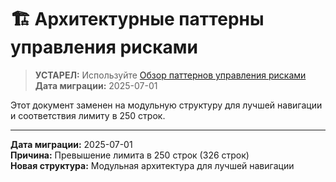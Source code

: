 # 🏗️ Архитектурные паттерны управления рисками

> **УСТАРЕЛ:** Используйте [Обзор паттернов управления рисками](/core-concepts/architecture-patterns/risk-management-overview)  
> **Дата миграции:** 2025-07-01

Этот документ заменен на модульную структуру для лучшей навигации и соответствия лимиту в 250 строк.

---

**Дата миграции:** 2025-07-01  
**Причина:** Превышение лимита в 250 строк (326 строк)  
**Новая структура:** Модульная архитектура для лучшей навигации
